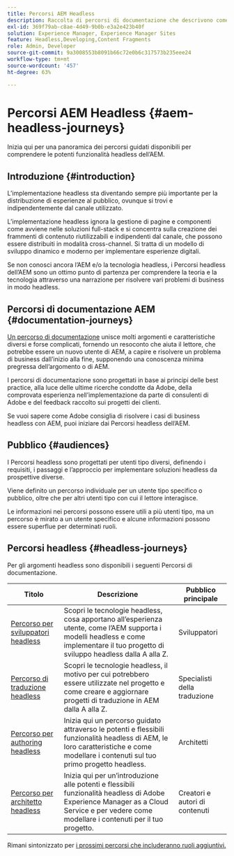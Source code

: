 ```yaml
---
title: Percorsi AEM Headless
description: Raccolta di percorsi di documentazione che descrivono come utilizzare Adobe Experience Manager come CMS headless.
exl-id: 369f79ab-c8ae-4d49-9b0b-e3a2e423b40f
solution: Experience Manager, Experience Manager Sites
feature: Headless,Developing,Content Fragments
role: Admin, Developer
source-git-commit: 9a3008553b8091b66c72e0b6c317573b235eee24
workflow-type: tm+mt
source-wordcount: '457'
ht-degree: 63%

---
```


# Percorsi AEM Headless {#aem-headless-journeys}

Inizia qui per una panoramica dei percorsi guidati disponibili per comprendere le potenti funzionalità headless dell’AEM.

## Introduzione {#introduction}

L’implementazione headless sta diventando sempre più importante per la distribuzione di esperienze al pubblico, ovunque si trovi e indipendentemente dal canale utilizzato.

L’implementazione headless ignora la gestione di pagine e componenti come avviene nelle soluzioni full-stack e si concentra sulla creazione dei frammenti di contenuto riutilizzabili e indipendenti dal canale, che possono essere distribuiti in modalità cross-channel. Si tratta di un modello di sviluppo dinamico e moderno per implementare esperienze digitali.

Se non conosci ancora l’AEM e/o la tecnologia headless, i Percorsi headless dell’AEM sono un ottimo punto di partenza per comprendere la teoria e la tecnologia attraverso una narrazione per risolvere vari problemi di business in modo headless.

## Percorsi di documentazione AEM {#documentation-journeys}

[Un percorso di documentazione](/help/journey-documentation/home.md) unisce molti argomenti e caratteristiche diversi e forse complicati, fornendo un resoconto che aiuta il lettore, che potrebbe essere un nuovo utente di AEM, a capire e risolvere un problema di business dall’inizio alla fine, supponendo una conoscenza minima pregressa dell’argomento o di AEM.

I percorsi di documentazione sono progettati in base ai principi delle best practice, alla luce delle ultime ricerche condotte da Adobe, della comprovata esperienza nell’implementazione da parte di consulenti di Adobe e del feedback raccolto sui progetti dei clienti.

Se vuoi sapere come Adobe consiglia di risolvere i casi di business headless con AEM, puoi iniziare dai Percorsi headless dell’AEM.

## Pubblico {#audiences}

I Percorsi headless sono progettati per utenti tipo diversi, definendo i requisiti, i passaggi e l’approccio per implementare soluzioni headless da prospettive diverse.

Viene definito un percorso individuale per un utente tipo specifico o pubblico, oltre che per altri utenti tipo con cui il lettore interagisce.

Le informazioni nei percorsi possono essere utili a più utenti tipo, ma un percorso è mirato a un utente specifico e alcune informazioni possono essere superflue per determinati ruoli.

## Percorsi headless {#headless-journeys}

Per gli argomenti headless sono disponibili i seguenti Percorsi di documentazione.

| Titolo | Descrizione | Pubblico principale |
|---|---|---|
| [Percorso per sviluppatori headless](/help/journey-headless/developer/overview.md) | Scopri le tecnologie headless, cosa apportano all’esperienza utente, come l’AEM supporta i modelli headless e come implementare il tuo progetto di sviluppo headless dalla A alla Z. | Sviluppatori |
| [Percorso di traduzione headless](/help/journey-headless/translation/overview.md) | Scopri le tecnologie headless, il motivo per cui potrebbero essere utilizzate nel progetto e come creare e aggiornare progetti di traduzione in AEM dalla A alla Z. | Specialisti della traduzione |
| [Percorso per authoring headless](/help/journey-headless/author/overview.md) | Inizia qui un percorso guidato attraverso le potenti e flessibili funzionalità headless di AEM, le loro caratteristiche e come modellare i contenuti sul tuo primo progetto headless. | Architetti |
| [Percorso per architetto headless](/help/journey-headless/architect/overview.md) | Inizia qui per un’introduzione alle potenti e flessibili funzionalità headless di Adobe Experience Manager as a Cloud Service e per vedere come modellare i contenuti per il tuo progetto. | Creatori e autori di contenuti |

Rimani sintonizzato per [i prossimi percorsi che includeranno ruoli aggiuntivi.](/help/journey-documentation/home.md#journeys)
